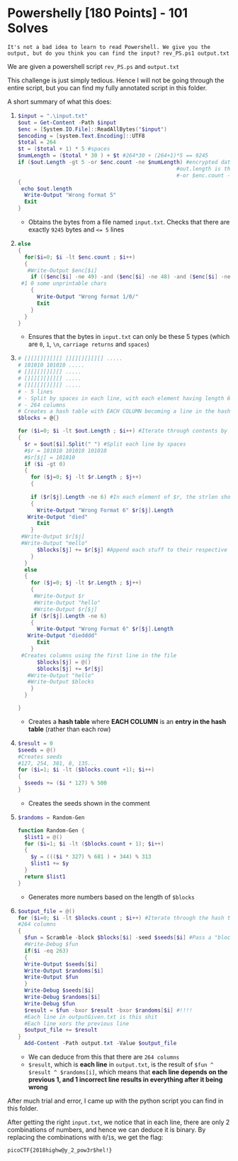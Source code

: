 # Powershelly [180 Points] - 101 Solves

```
It's not a bad idea to learn to read Powershell. We give you the output, but do you think you can find the input? rev_PS.ps1 output.txt
```

We are given a powershell script `rev_PS.ps` and `output.txt`

This challenge is just simply tedious. Hence I will not be going through the entire script, but you can find my fully annotated script in this folder.

A short summary of what this does:

1. ```powershell
   $input = ".\input.txt"
   $out = Get-Content -Path $input
   $enc = [System.IO.File]::ReadAllBytes("$input")
   $encoding = [system.Text.Encoding]::UTF8
   $total = 264
   $t = ($total + 1) * 5 #spaces
   $numLength = ($total * 30 ) + $t #264*30 + (264+1)*5 == 9245
   if ($out.Length -gt 5 -or $enc.count -ne $numLength) #encrypted data length == 9245
   													 #out.length is the nunber of lines
   													 #-or $enc.count -ne $numLength
   {
   	echo $out.length
     Write-Output "Wrong format 5"
     Exit
   }
   ```

   - Obtains the bytes from a file named `input.txt`. Checks that there are exactly `9245` bytes and `<= 5` lines

2. ```powershell
   else
   {
     for($i=0; $i -lt $enc.count ; $i++)
     {
   	  #Write-Output $enc[$i]
       if (($enc[$i] -ne 49) -and ($enc[$i] -ne 48) -and ($enc[$i] -ne 10) -and ($enc[$i] -ne 13) -and ($enc[$i] -ne 32)) #Contents MUST be 1 of these types
   	#1 0 some unprintable chars
       {
         Write-Output "Wrong format 1/0/"
         Exit
       }
     }
   }
   ```

   - Ensures that the bytes in `input.txt` can only be these 5 types (which are `0`, `1`, `\n`, `carriage returns` and `spaces`)

3. ```powershell
   # [][][][][][] [][][][][][] .....
   # 101010 101010 .....
   # [][][][][][] .....
   # [][][][][][] .....
   # [][][][][][] .....
   # - 5 lines
   # - Split by spaces in each line, with each element having length 6
   # - 264 columns
   # Creates a hash table with EACH COLUMN becoming a line in the hash table
   $blocks = @{}
   
   for ($i=0; $i -lt $out.Length ; $i++) #Iterate through contents by each line
   {
     $r = $out[$i].Split(" ") #Split each line by spaces
     #$r = 101010 101010 101010
     #$r[$j] = 101010
     if ($i -gt 0)
     {
       for ($j=0; $j -lt $r.Length ; $j++)
       {
   		
       if ($r[$j].Length -ne 6) #In each element of $r, the strlen should be 6
       {
         Write-Output "Wrong Format 6" $r[$j].Length
   	  Write-Output "died"
         Exit
       }
   	#Write-Output $r[$j]
   	#Write-Output "mello"
         $blocks[$j] += $r[$j] #Append each stuff to their respective columns
       }
     }
     else
     {
       for ($j=0; $j -lt $r.Length ; $j++)
       {
   		#Write-Output $r
   		#Write-Output "hello"
   		#Write-Output $r[$j]
       if ($r[$j].Length -ne 6)
       {
         Write-Output "Wrong Format 6" $r[$j].Length
   	  Write-Output "diedddd"
         Exit
       }
   	#Creates columns using the first line in the file
         $blocks[$j] = @()
         $blocks[$j] += $r[$j]
   	  #Write-Output "hello"
   	  #Write-Output $blocks
       }
     }
   
   }
   ```

   - Creates a **hash table** where **EACH COLUMN** is an **entry in the hash table** (rather than each row)

4. ```powershell
   $result = 0
   $seeds = @()
   #Creates seeds
   #127, 254, 381, 8, 135...
   for ($i=1; $i -lt ($blocks.count +1); $i++)
   {
     $seeds += ($i * 127) % 500
   }
   ```

   - Creates the seeds shown in the comment

5. ```powershell
   $randoms = Random-Gen
   
   function Random-Gen {
     $list1 = @()
     for ($i=1; $i -lt ($blocks.count + 1); $i++)
     {
       $y = ((($i * 327) % 681 ) + 344) % 313
       $list1 += $y
     }
     return $list1
   }
   ```

   - Generates more numbers based on the length of `$blocks`

6. ```powershell
   $output_file = @()
   for ($i=0; $i -lt $blocks.count ; $i++) #Iterate through the hash table
   #264 columns
   {
     $fun = Scramble -block $blocks[$i] -seed $seeds[$i] #Pass a "block"(an element in the hash table OR A COLUMN) and "seed"
     #Write-Debug $fun
     if($i -eq 263) 
     {
     Write-Output $seeds[$i]
     Write-Output $randoms[$i]
     Write-Output $fun
     }
     Write-Debug $seeds[$i]
     Write-Debug $randoms[$i]
     Write-Debug $fun
     $result = $fun -bxor $result -bxor $randoms[$i] #!!!!
     #Each line in outputGiven.txt is this shit
     #Each line xors the previous line
     $output_file += $result
   }
     Add-Content -Path output.txt -Value $output_file
   ```

   - We can deduce from this that there are `264 columns`
   - `$result`, which is **each line** in `output.txt`, is the result of `$fun ^ $result ^ $randoms[i]`, which means that **each line depends on the previous 1, and 1 incorrect line results in everything after it being wrong**

After much trial and error, I came up with the python script you can find in this folder.

After getting the right `input.txt`, we notice that in each line, there are only 2 combinations of numbers, and hence we can deduce it is binary. By replacing the combinations with `0`/`1`s, we get the flag:

```
picoCTF{2018highw@y_2_pow3r$hel!}
```

